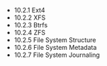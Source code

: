 

- 10.2.1 Ext4
- 10.2.2 XFS
- 10.2.3 Btrfs
- 10.2.4 ZFS
- 10.2.5 File System Structure
- 10.2.6 File System Metadata
- 10.2.7 File System Journaling